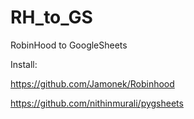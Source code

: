 # RH_to_GS
RobinHood to GoogleSheets


Install:

https://github.com/Jamonek/Robinhood

https://github.com/nithinmurali/pygsheets


